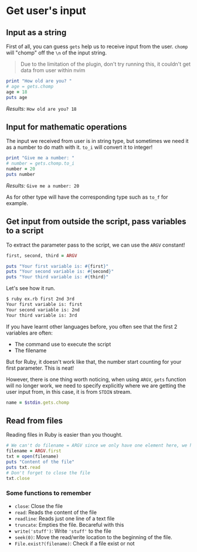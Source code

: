 # Get user's input
## Input as a string
First of all, you can guess `gets` help us to receive input from the user. `chomp` will "chomp" off the `\n` of the input string.

> Due to the limitation of the plugin, don't try running this, it couldn't get data from user within nvim
```ruby
print "How old are you? "
# age = gets.chomp
age = 18
puts age
```

*Results:* `How old are you? 18`

## Input for mathematic operations
The input we received from user is in string type, but sometimes we need it as a number to do math with it. `to_i` will convert it to integer!
```ruby
print "Give me a number: "
# number = gets.chomp.to_i
number = 20
puts number 
```

*Results:* `Give me a number: 20`

As for other type will have the corresponding type such as `to_f` for example.

## Get input from outside the script, pass variables to a script
To extract the parameter pass to the script, we can use the `ARGV` constant!

```ruby
first, second, third = ARGV

puts "Your first variable is: #{first}"
puts "Your second variable is: #{second}"
puts "Your third variable is: #{third}"
```

Let's see how it run.
```bash
$ ruby ex.rb first 2nd 3rd
Your first variable is: first
Your second variable is: 2nd
Your third variable is: 3rd
```

If you have learnt other languages before, you often see that the first 2 variables are often:
- The command use to execute the script 
- The filename

But for Ruby, it doesn't work like that, the number start counting for your first parameter. This is neat!

However, there is one thing worth noticing, when using `ARGV`, `gets` function will no longer work, we need to specify explicitly where we are getting the user input from, in this case, it is from `STDIN` stream.
```ruby
name = $stdin.gets.chomp 
```
## Read from files
Reading files in Ruby is easier than you thought. 
```ruby
# We can't do filename = ARGV since we only have one element here, we have to do this
filename = ARGV.first 
txt = open(filename)
puts "Content of the file"
puts txt.read
# Don't forget to close the file 
txt.close
```

### Some functions to remember
- `close`: Close the file 
- `read`: Reads the content of the file 
- `readline`: Reads just one line of a text file 
- `truncate`: Empties the file. Becareful with this 
- `write('stuff')`: Write `'stuff'` to the file 
- `seek(0)`: Move the read/write location to the beginning of the file.
- `File.exist?(filename)`: Check if a file exist or not


